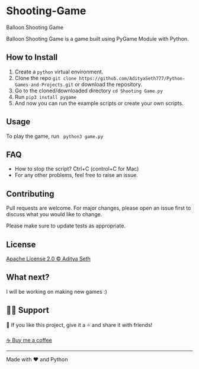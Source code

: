 # Shooting-Game
Balloon Shooting Game


Balloon Shooting Game is a game built using PyGame Module with Python.

## How to Install

1. Create a ```python``` virtual environment. 
2. Clone the repo ```git clone https://github.com/AdityaSeth777/Python-Games-and-Projects.git``` or download the repository.
3. Go to the cloned/downloaded directory ``` cd Shooting Game.py ``` 
4. Run ``` pip3 install pygame ```
5. And now you can run the example scripts or create your own scripts.  

## Usage
To play the game, run ``` python3 game.py```


## FAQ
- How to stop the script? Ctrl+C (control+C for Mac) 
- For any other problems, feel free to raise an issue.

## Contributing
Pull requests are welcome. For major changes, please open an issue first to discuss what you would like to change. 

Please make sure to update tests as appropriate.

## License
[Apache License 2.0 © Aditya Seth](https://github.com/SamarthTMSL/Python-Games-and-Projects/blob/main/Shooting%20Game/License)

## What next?
I will be working on making new games :)

## 🙋‍♂️ Support

💙 If you like this project, give it a ⭐ and share it with friends!<br><br>
[☕ Buy me a coffee](https://www.buymeacoffee.com/adityaseth)

---

Made with ❤️ and Python <br><br>
